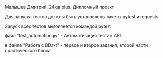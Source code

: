 Малышев Дмитрий. 24 qa plus. Дипломный проект 

Для запуска тестов должны быть установлены пакеты pytest и requests

Запуск всех тестов выполянется командой pytest

файл "test_automation.py" - Автоматизация теста к API

в файле "Работа с BD.txt" - первое и второе задания, второй части практического блока
